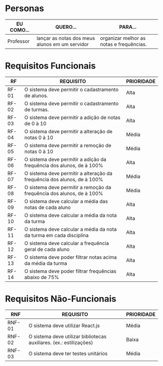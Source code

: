 # Personas

| EU COMO...  | QUERO... | PARA... |
|---- | ---------------- | ------ |
| Professor | lançar as notas dos meus alunos em um servidor | organizar melhor as notas e frequências. |

# Requisitos Funcionais


| RF  | REQUISITO | PRIORIDADE |
|---- | ---------------- | ------ |
| RF-01 | O sistema deve permitir o cadastramento de alunos.  | Alta |
| RF-02 | O sistema deve permitir o cadastramento de turmas.  | Alta |
| RF-03 | O sistema deve permitir a adição de notas de 0 à 10  | Alta |
| RF-04 | O sistema deve permitir a alteração de notas 0 à 10 | Média |
| RF-05 | O sistema deve permitir a remoção de notas 0 à 10 | Média |
| RF-06 | O sistema deve permitir a adição da frequência dos alunos, de à 100% | Alta |
| RF-07 | O sistema deve permitir a alteração da frequência dos alunos, de à 100% | Média |
| RF-08 | O sistema deve permitir a remoção da frequência dos alunos, de à 100% | Média |
| RF-09 | O sistema deve calcular a média das notas de cada aluno | Alta |
| RF-10 | O sistema deve calcular a média da nota da turma | Alta |
| RF-11 | O sistema deve calcular a média da nota da turma em cada disciplina | Alta |
| RF-12 | O sistema deve calcular a frequẽncia geral de cada aluno| Alta |
| RF-13 | O sistema deve poder filtrar notas acima da média da turma | Alta |
| RF-14 | O sistema deve poder filtrar frequências abaixo de 75% | Alta |

# Requisitos Não-Funcionais
| RNF  | REQUISITO | PRIORIDADE |
|---- | ---------------- | ------ |
| RNF-01 | O sistema deve utilizar React.js | Média |
| RNF-02 | O sistema deve utilizar bibliotecas auxiliares. (ex.: estilizações)  | Baixa |
| RNF-03 | O sistema deve ter testes unitários | Média |
